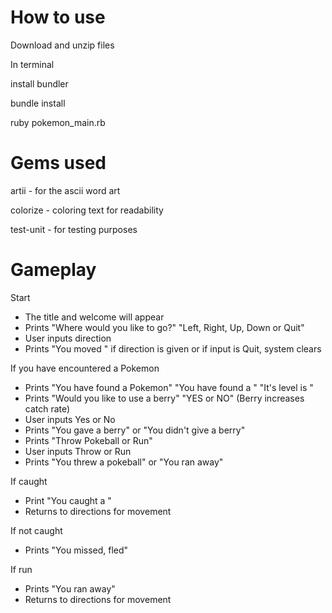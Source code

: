 # How to use

Download and unzip files

In terminal

install bundler

bundle install

ruby pokemon_main.rb

# Gems used
artii - for the ascii word art

colorize - coloring text for readability

test-unit - for testing purposes

# Gameplay

Start
* The title and welcome will appear
* Prints "Where would you like to go?" "Left, Right, Up, Down or Quit"
* User inputs direction
* Prints "You moved <direction>" if direction is given or if input is Quit, system clears

If you have encountered a Pokemon
* Prints "You have found a Pokemon" "You have found a <Pokemon>" "It's level is <level>"
* Prints "Would you like to use a berry" "YES or NO" (Berry increases catch rate)
* User inputs Yes or No
* Prints "You gave <Pokemon> a berry" or "You didn't give <Pokemon> a berry"
* Prints "Throw Pokeball or Run"
* User inputs Throw or Run
* Prints "You threw a pokeball" or "You ran away"

If caught
* Print "You caught a <Pokemon>"
* Returns to directions for movement

If not caught
* Prints "You missed, <Pokemon> fled"

If run
* Prints "You ran away"
* Returns to directions for movement